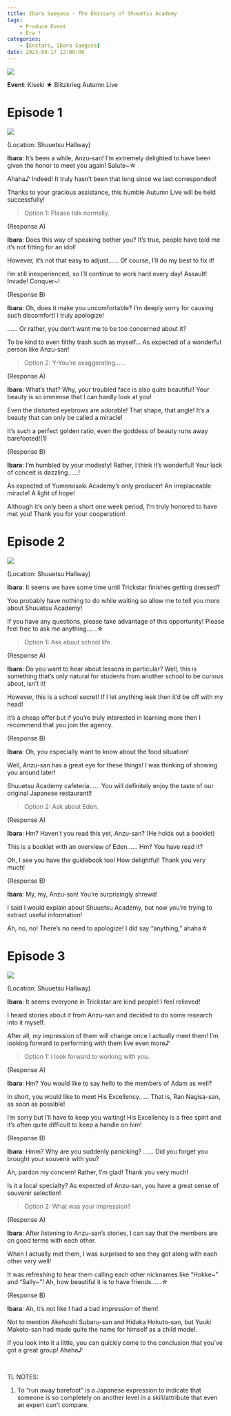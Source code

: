 ```yaml
---
title: Ibara Saegusa - The Emissary of Shuuetsu Academy
tags: 
    - Produce Event
    - Era !
categories: 
    - [Enstars, Ibara Saegusa]
date: 2023-09-17 12:00:00
---
```

<img src="/images/General Images/vf7f9w89.png">

**Event**: Kiseki ★ Blitzkrieg Autumn Live

<!-- more -->
# Episode 1

<img src="/images/FirstEra/ProduceRMI1/k40hlmmg.png">

(Location: Shuuetsu Hallway)

**Ibara**: It’s been a while, Anzu-san! I’m extremely delighted to have been given the honor to meet you again! Salute~☆

Ahaha♪ Indeed! It truly hasn’t been that long since we last corresponded!

Thanks to your gracious assistance, this humble Autumn Live will be held successfully!

> Option 1: Please talk normally.

(Response A)

**Ibara**: Does this way of speaking bother you? It’s true, people have told me it’s not fitting for an idol!

However, it’s not that easy to adjust…… Of course, I’ll do my best to fix it!

I’m still inexperienced, so I’ll continue to work hard every day! Assault! Invade! Conquer~!

(Response B)

**Ibara**: Oh, does it make you uncomfortable? I’m deeply sorry for causing such discomfort! I truly apologize!

…… Or rather, you don’t want me to be too concerned about it?

To be kind to even filthy trash such as myself… As expected of a wonderful person like Anzu-san!

> Option 2: Y-You’re exaggerating……

(Response A)

**Ibara**: What’s that? Why, your troubled face is also quite beautiful! Your beauty is so immense that I can hardly look at you!

Even the distorted eyebrows are adorable! That shape, that angle! It’s a beauty that can only be called a miracle!

It’s such a perfect golden ratio, even the goddess of beauty runs away barefooted!(1)

(Response B)

**Ibara**: I’m humbled by your modesty! Rather, I think it’s wonderful! Your lack of conceit is dazzling……!

As expected of Yumenosaki Academy’s only producer! An irreplaceable miracle! A light of hope!

Although it’s only been a short one week period, I’m truly honored to have met you! Thank you for your cooperation!

# Episode 2

<img src="/images/FirstEra/ProduceRMI1/grb8is9y.png">

(Location: Shuuetsu Hallway)

**Ibara**: It seems we have some time until Trickstar finishes getting dressed?

You probably have nothing to do while waiting so allow me to tell you more about Shuuetsu Academy!

If you have any questions, please take advantage of this opportunity! Please feel free to ask me anything……☆

> Option 1: Ask about school life.

(Response A)

**Ibara**: Do you want to hear about lessons in particular? Well, this is something that’s only natural for students from another school to be curious about, isn’t it!

However, this is a school secret! If I let anything leak then it’d be off with my head!

It’s a cheap offer but if you’re truly interested in learning more then I recommend that you join the agency.

(Response B)

**Ibara**: Oh, you especially want to know about the food situation!

Well, Anzu-san  has a great eye for these things! I was thinking of showing you around later!

Shuuetsu Academy cafeteria…… You will definitely enjoy the taste of our original Japanese restaurant!!

> Option 2: Ask about Eden.

(Response A)

**Ibara**: Hm? Haven’t you read this yet, Anzu-san? (He holds out a booklet)

This is a booklet with an overview of Eden…… Hm? You have read it?

Oh, I see you have the guidebook too! How delightful! Thank you very much!

(Response B)

**Ibara**: My, my, Anzu-san! You’re surprisingly shrewd!

I said I would explain about Shuuetsu Academy, but now you’re trying to extract useful information!

Ah, no, no! There’s no need to apologize! I did say “anything,” ahaha☆

# Episode 3

<img src="/images/FirstEra/ProduceRMI1/1jlgu304.png">

(Location: Shuuetsu Hallway)

**Ibara**: It seems everyone in Trickstar are kind people! I feel relieved!

I heard stories about it from Anzu-san and decided to do some research into it myself.

After all, my impression of them will change once I actually meet them! I’m looking forward to performing with them live even more♪

> Option 1: I look forward to working with you.

(Response A)

**Ibara**: Hm? You would like to say hello to the members of Adam as well?

In short, you would like to meet His Excellency…… That is, Ran Nagisa-san, as soon as possible!

I’m sorry but I’ll have to keep you waiting! His Excellency is a free spirit and it’s often quite difficult to keep a handle on him!

(Response B)

**Ibara**: Hmm? Why are you suddenly panicking? …… Did you forget you brought your souvenir with you?

Ah, pardon my concern! Rather, I’m glad! Thank you very much!

Is it a local specialty? As expected of Anzu-san, you have a great sense of souvenir selection!

> Option 2: What was your impression?

(Response A)

**Ibara**: After listening to Anzu-san’s stories, I can say that the members are on good terms with each other.

When I actually met them, I was surprised to see they got along with each other very well!

It was refreshing to hear them calling each other nicknames like “Hokke~” and “Sally~”! Ah, how beautiful it is to have friends……☆

(Response B)

**Ibara**: Ah, it’s not like I had a bad impression of them!

Not to mention Akehoshi Subaru-san and Hidaka Hokuto-san, but Yuuki Makoto-san had made quite the name for himself as a child model.

If you look into it a little, you can quickly come to the conclusion that you’ve got a great group! Ahaha♪

<br>

TL NOTES:
<ol>
<li>To “run away barefoot” is a Japanese expression to indicate that someone is so completely on another level in a skill/attribute that even an expert can’t compare.</li>
</ol>